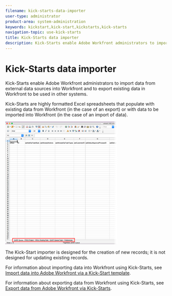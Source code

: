 ```yaml
---
filename: kick-starts-data-importer
user-type: administrator
product-area: system-administration
keywords: kickstart,kick-start,kickstarts,kick-starts
navigation-topic: use-kick-starts
title: Kick-Starts data importer
description: Kick-Starts enable Adobe Workfront administrators to import data from external data sources into Workfront and to export existing data in Workfront to be used in other systems.
---
```


# Kick-Starts data importer

Kick-Starts enable Adobe Workfront administrators to import data from external data sources into Workfront and to export existing data in Workfront to be used in other systems.

Kick-Starts are highly formatted Excel spreadsheets that populate with existing data from Workfront (in the case of an export) or with data to be imported into Workfront (in the case of an import of data).

![](assets/kick-start-spreadsheet-example-350x383.png)

The Kick-Start importer is designed for the creation of new records; it is not designed for updating existing records.

For information about importing data into Workfront using Kick-Starts, see [Import data into Adobe Workfront via a Kick-Start template](../../../administration-and-setup/manage-workfront/using-kick-starts/import-data-via-kickstarts.md).

For information about exporting data from Workfront using Kick-Starts, see [Export data from Adobe Workfront via Kick-Starts](../../../administration-and-setup/manage-workfront/using-kick-starts/export-data-from-wf-via-kick-starts.md).
